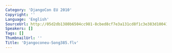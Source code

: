 ```yaml
---
Category: 'DjangoCon EU 2010'
Copyright: ''
Language: 'English'
SourceUrl: http://05d2db1380b6504cc981-8cbed8cf7e3a131cd8f1c3e383d10041.r93.cf2.rackcdn.com/djangocon-eu-2010/Djangoconeu-Song385.flv
Speakers: []
Tags: []
ThumbnailUrl: ''
Title: 'Djangoconeu-Song385.flv'
---
```


